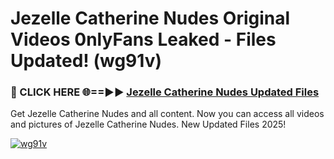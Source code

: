 # Jezelle Catherine Nudes Original Videos 0nlyFans Leaked - Files Updated! (wg91v)

<h3>🔴 CLICK HERE 🌐==►► <a href="https://tinyurl.com/5h6xmrr3" rel="nofollow">Jezelle Catherine Nudes Updated Files</a></h3>

Get Jezelle Catherine Nudes and all content. Now you can access all videos and pictures of Jezelle Catherine Nudes. New Updated Files 2025!

[![wg91v](https://i.imgur.com/KVD873Z.gif)](https://tinyurl.com/5h6xmrr3)
